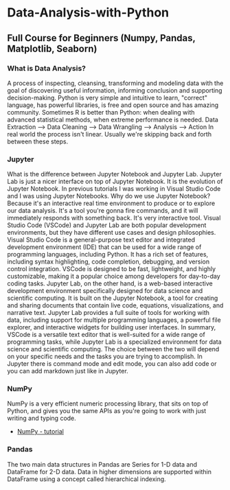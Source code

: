 # Data-Analysis-with-Python
## Full Course for Beginners (Numpy, Pandas, Matplotlib, Seaborn)
### What is Data Analysis?
A process of inspecting, cleansing, transforming and modeling data with the goal of discovering useful information,
informing conclusion and supporting decision-making. 
Python is very simple and intuitive to learn, "correct" language, has powerful libraries, is free and open source and has amazing community.
Sometimes R is better than Python: when dealing with advanced statistical methods, when extreme performance is needed. 
Data Extraction --> Data Cleaning --> Data Wrangling --> Analysis --> Action
In real world the process isn't linear. Usually we're skipping back and forth between these steps.
### Jupyter
What is the difference between Jupyter Notebook and Jupyter Lab.
Jupyter Lab is just a nicer interface on top of Jupyter Notebook. It is the evolution of Jupyter Notebook. In previous tutorials
I was working in Visual Studio Code and I was using Jupyter Notebooks. 
Why do we use Jupyter Notebook? Because it's an interactive real time environment to produce or to explore our data analysis.
It's a tool you're gonna fire commands, and it will immediately responds with something back. It's very interactive tool.
Visual Studio Code (VSCode) and Jupyter Lab are both popular development environments, but they have different use cases and design philosophies.
Visual Studio Code is a general-purpose text editor and integrated development environment (IDE) that can be used for a wide range of programming 
languages, including Python. It has a rich set of features, including syntax highlighting, code completion, debugging, and version control integration.
VSCode is designed to be fast, lightweight, and highly customizable, making it a popular choice among developers for day-to-day coding tasks.
Jupyter Lab, on the other hand, is a web-based interactive development environment specifically designed for data science and scientific computing.
It is built on the Jupyter Notebook, a tool for creating and sharing documents that contain live code, equations, visualizations, and narrative text.
Jupyter Lab provides a full suite of tools for working with data, including support for multiple programming languages, a powerful file explorer, and 
interactive widgets for building user interfaces. In summary, VSCode is a versatile text editor that is well-suited for a wide range of programming 
tasks, while Jupyter Lab is a specialized environment for data science and scientific computing. The choice between the two will depend on your 
specific needs and the tasks you are trying to accomplish.
In Jupyter there is command mode and edit mode, you can also add code or you can add markdown just like in Jupyter.
### NumPy
NumPy is a very efficient numeric processing library, that sits on top of Python, and gives you the same APIs as you're going to work with
just writing and typing code. 
* [NumPy - tutorial](https://github.com/rokzupan1/Data-Analysis-with-Python/blob/main/NumPy.ipynb)
### Pandas
The two main data structures in Pandas are Series for 1-D data and DataFrame for 2-D data. Data in higher dimensions are supported within DataFrame using a concept called hierarchical indexing.
